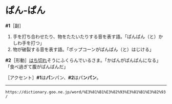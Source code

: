 # ぱん‐ぱん

**\#1**［副］
1.  手を打ち合わせたり、物をたたいたりする音を表す語。「ぱんぱん（と）かしわ手を打つ」
2.   物が破裂する音を表す語。「ポップコーンがぱんぱん（と）はじける」
    

**\#2**［形動］[はち切れ](はちきれる（はち切れる）)そうにふくらんでいるさま。「かばんがぱんぱんになる」「食べ過ぎて腹がぱんぱんだ」

［アクセント］**\#1**は**パ**ンパン、**\#2**はパ**ンパン**。

---
`https://dictionary.goo.ne.jp/word/%E3%81%B1%E3%82%93%E3%81%B1%E3%82%93/`